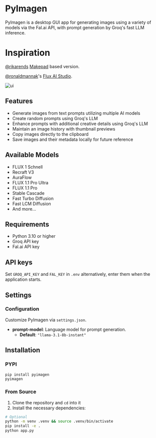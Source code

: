 # PyImagen
PyImagen is a desktop GUI app for generating images using a variety of models via the Fal.ai API, with prompt generation by Groq's fast LLM inference.

# Inspiration
[@rikarends](https://x.com/rikarends) [Makepad](https://github.com/makepad/makepad) based version. 

[@ronaldmannak](https://x.com/ronaldmannak)'s [Flux AI Studio](https://apps.apple.com/nl/app/flux-ai-studio-for-media/id6725615977?l=en-GB&mt=12).

<img alt="ui" src="https://github.com/user-attachments/assets/4adb18d1-eb5d-476f-9ea7-bfea0d1aee1c">

## Features

- Generate images from text prompts utilizing multiple AI models
- Create random prompts using Groq's LLM
- Enhance prompts with additional creative details using Groq's LLM
- Maintain an image history with thumbnail previews
- Copy images directly to the clipboard
- Save images and their metadata locally for future reference

## Available Models

- FLUX 1 Schnell
- Recraft V3 
- AuraFlow
- FLUX 1.1 Pro Ultra
- FLUX 1.1 Pro
- Stable Cascade
- Fast Turbo Diffusion
- Fast LCM Diffusion
- And more...

## Requirements

- Python 3.10 or higher
- Groq API key
- Fal.ai API key

## API keys
Set `GROQ_API_KEY` and `FAL_KEY` in `.env` alternatively, enter them when the application starts.

## Settings
### Configuration

Customize PyImagen via `settings.json`. 

- **prompt-model**: Language model for prompt generation.
  - **Default**: `"llama-3.1-8b-instant"`

## Installation

### PYPI
```bash
pip install pyimagen
pyimagen
```

### From Source

1. Clone the repository and `cd` into it
2. Install the necessary dependencies:

```bash
# Optional
python -m venv .venv && source .venv/bin/activate 
pip install -e .
python app.py
```
